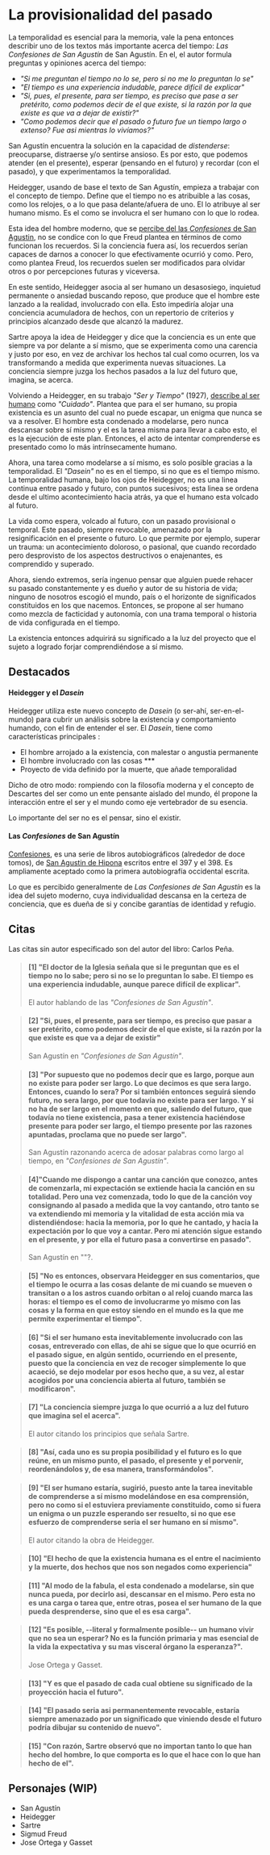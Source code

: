 # La provisionalidad del pasado

La temporalidad es esencial para la memoria, vale la pena entonces describir uno de los textos más importante acerca del tiempo: _Las Confesiones de San Agustín_ de San Agustín. En el, el autor formula preguntas y opiniones acerca del tiempo:

- _"Si me preguntan el tiempo no lo se, pero si no me lo preguntan lo se"_
- _"El tiempo es una experiencia indudable, parece difícil de explicar"_
- _"Si, pues, el presente, para ser tiempo, es preciso que pase a ser pretérito, como podemos decir de el que existe, si la razón por la que existe es que va a dejar de existir?"_
- _"Como podemos decir que el pasado o futuro fue un tiempo largo o extenso? Fue asi mientras lo vivíamos?"_

San Agustín encuentra la solución en la capacidad de _distenderse_: preocuparse, distraerse y/o sentirse ansioso. Es por esto, que podemos atender (en el presente), esperar (pensando en el futuro) y recordar (con el pasado), y que experimentamos la temporalidad.

Heidegger, usando de base el texto de San Agustín, empieza a trabajar con el concepto de tiempo. Define que el tiempo no es atribuible a las cosas, como los relojes, o a lo que pasa delante/afuera de uno. El lo atribuye al ser humano mismo. Es el como se involucra el ser humano con lo que lo rodea.

<!--
Por otro lado, lo que es percibido generalmente de _Las Confesiones de San Agustín_ es la idea del sujeto moderno, cuya individualidad descansa en la certeza de conciencia, que es dueña de si y concibe garantías de identidad y refugio. -->

Esta idea del hombre moderno, que se [percibe del las _Confesiones_ de San Agustin](#las-confesiones-de-san-agust%c3%adn), no se condice con lo que Freud plantea en términos de como funcionan los recuerdos. Si la conciencia fuera así, los recuerdos serían capaces de darnos a conocer lo que efectivamente ocurrió y como. Pero, como plantea Freud, los recuerdos suelen ser modificados para olvidar otros o por percepciones futuras y viceversa.

En este sentido, Heidegger asocia al ser humano un desasosiego, inquietud permanente o ansiedad buscando reposo, que produce que el hombre este lanzado a la realidad, involucrado con ella. Esto impediría alojar una conciencia acumuladora de hechos, con un repertorio de criterios y principios alcanzado desde que alcanzó la madurez.

Sartre apoya la idea de Heidegger y dice que la conciencia es un ente que siempre va por delante a sí mismo, que se experimenta como una carencia y justo por eso, en vez de archivar los hechos tal cual como ocurren, los va transformando a medida que experimenta nuevas situaciones. La conciencia siempre juzga los hechos pasados a la luz del futuro que, imagina, se acerca.

Volviendo a Heidegger, en su trabajo _"Ser y Tiempo"_ (1927), [describe al ser humano](#heidegger-y-el-dasein) como _"Cuidado"_. Plantea que para el ser humano, su propia existencia es un asunto del cual no puede escapar, un enigma que nunca se va a resolver. El hombre esta condenado a modelarse, pero nunca descansar sobre sí mismo y el es la tarea misma para llevar a cabo esto, el es la ejecución de este plan. Entonces, el acto de intentar comprenderse es presentado como lo más intrínsecamente humano.

Ahora, una tarea como modelarse a sí mismo, es solo posible gracias a la temporalidad. El _"Dasein"_ no es en el tiempo, si no que es el tiempo mismo. La temporalidad humana, bajo los ojos de Heidegger, no es una linea continua entre pasado y futuro, con puntos sucesivos; esta linea se ordena desde el ultimo acontecimiento hacia atrás, ya que el humano esta volcado al futuro.

La vida como espera, volcado al futuro, con un pasado provisional o temporal. Este pasado, siempre revocable, amenazado por la resignificación en el presente o futuro. Lo que permite por ejemplo, superar un trauma: un acontecimiento doloroso, o pasional, que cuando recordado pero desprovisto de los aspectos destructivos o enajenantes, es comprendido y superado.

Ahora, siendo extremos, sería ingenuo pensar que alguien puede rehacer su pasado constantemente y es dueño y autor de su historia de vida; ninguno de nosotros escogió el mundo, país o el horizonte de significados constituidos en los que nacemos. Entonces, se propone al ser humano como mezcla de facticidad y autonomía, con una trama temporal o historia de vida configurada en el tiempo.

La existencia entonces adquirirá su significado a la luz del proyecto que el sujeto a logrado forjar comprendiéndose a sí mismo.

<!-- Dar paso a la historia -->

## Destacados

<!-- poema del tiempo de nicanor parra -->

<!-- distender en 05
distender y su doble significado
https://www.spanishdict.com/translate/distenderse -->

<!-- husserl y su definicion de tiempo inmanente y tiempo objetivo -->

#### Heidegger y el _Dasein_

Heidegger utiliza este nuevo concepto de _Dasein_ (o ser-ahí, ser-en-el-mundo) para cubrir un análisis sobre la existencia y comportamiento humando, con el fin de entender el ser. El _Dasein_, tiene como características principales :

- El hombre arrojado a la existencia, con malestar o angustia permanente
- El hombre involucrado con las cosas ***
- Proyecto de vida definido por la muerte, que añade temporalidad

Dicho de otro modo: rompiendo con la filosofía moderna y el concepto de Descartes del ser como un ente pensante aislado del mundo, él propone la interacción entre el ser y el mundo como eje vertebrador de su esencia.

Lo importante del ser no es el pensar, sino el existir.

#### Las _Confesiones_ de San Agustín

[Confesiones](https://es.wikipedia.org/wiki/Confesiones), es una serie de libros autobiográficos (alrededor de doce tomos), de [San Agustin de Hipona](https://es.wikipedia.org/wiki/Agust%C3%ADn_de_Hipona) escritos entre el 397 y el 398. Es ampliamente aceptado como la primera autobiografía occidental escrita.

Lo que es percibido generalmente de _Las Confesiones de San Agustín_ es la idea del sujeto moderno, cuya individualidad descansa en la certeza de conciencia, que es dueña de si y concibe garantías de identidad y refugio.

## Citas

Las citas sin autor especificado son del autor del libro: Carlos Peña.

<!-- [1] p35.1 -->

> #### [1] "El doctor de la Iglesia señala que si le preguntan que es el tiempo no lo sabe; pero si no se lo preguntan lo sabe. El tiempo es una experiencia indudable, aunque parece difícil de explicar".
>
> El autor hablando de las _"Confesiones de San Agustín"_.

<!-- [2] p35.2 -->

> #### [2] "Si, pues, el presente, para ser tiempo, es preciso que pasar a ser pretérito, como podemos decir de el que existe, si la razón por la que existe es que va a dejar de existir"
>
> San Agustín en _"Confesiones de San Agustín"_.

<!-- [3] p37 -->

> #### [3] "Por supuesto que no podemos decir que es largo, porque aun no existe para poder ser largo. Lo que decimos es que sera largo. Entonces, cuando lo sera? Por si también entonces seguirá siendo futuro, no sera largo, por que todavía no existe para ser largo. Y si no ha de ser largo en el momento en que, saliendo del futuro, que todavía no tiene existencia, pasa a tener existencia haciéndose presente para poder ser largo, el tiempo presente por las razones apuntadas, proclama que no puede ser largo".
>
> San Agustín razonando acerca de adosar palabras como largo al tiempo, en _"Confesiones de San Agustín"_.

<!-- p37 -->

> #### [4]"Cuando me dispongo a cantar una canción que conozco, antes de comenzarla, mi expectación se extiende hacia la canción en su totalidad. Pero una vez comenzada, todo lo que de la canción voy consignando al pasado a medida que la voy cantando, otro tanto se va extendiendo mi memoria y la vitalidad de esta acción mia va distendiéndose: hacia la memoria, por lo que he cantado, y hacia la expectación por lo que voy a cantar. Pero mi atención sigue estando en el presente, y por ella el futuro pasa a convertirse en pasado".
>
> San Agustín en ""?.

<!-- p38 -->

> #### [5] "No es entonces, observara Heidegger en sus comentarios, que el tiempo le ocurra a las cosas delante de mi cuando se mueven o transitan o a los astros cuando orbitan o al reloj cuando marca las horas: el tiempo es el como de involucrarme yo mismo con las cosas y la forma en que estoy siendo en el mundo es la que me permite experimentar el tiempo".

<!-- p41 -->

> #### [6] "Si el ser humano esta inevitablemente involucrado con las cosas, entreverado con ellas, de ahi se sigue que lo que ocurrió en el pasado sigue, en algún sentido, ocurriendo en el presente, puesto que la conciencia en vez de recoger simplemente lo que acaeció, se dejo modelar por esos hecho que, a su vez, al estar acogidos por una conciencia abierta al futuro, también se modificaron".

<!-- p42 -->

> #### [7] "La conciencia siempre juzga lo que ocurrió a a luz del futuro que imagina sel el acerca".
>
> El autor citando los principios que señala Sartre.

<!-- p43.1 -->

> #### [8] "Así, cada uno es su propia posibilidad y el futuro es lo que reúne, en un mismo punto, el pasado, el presente y el porvenir, reordenándolos y, de esa manera, transformándolos".

<!-- p43.2 -->

> #### [9] "El ser humano estaría, sugirió, puesto ante la tarea inevitable de comprenderse a sí mismo modelándose en esa comprensión, pero no como si el estuviera previamente constituido, como si fuera un enigma o un puzzle esperando ser resuelto, si no que ese esfuerzo de comprenderse seria el ser humano en sí mismo".
>
> El autor citando la obra de Heidegger.

<!-- p45 -->

> #### [10] "El hecho de que la existencia humana es el entre el nacimiento y la muerte, dos hechos que nos son negados como experiencia"

<!-- p46 -->

> #### [11] "Al modo de la fabula, el esta condenado a modelarse, sin que nunca pueda, por decirlo asi, descansar en el mismo. Pero esta no es una carga o tarea que, entre otras, posea el ser humano de la que pueda desprenderse, sino que el es esa carga".

<!-- p48.1  -->

> #### [12] "Es posible, --literal y formalmente posible-- un humano vivir que no sea un esperar? No es la función primaria y mas esencial de la vida la expectativa y su mas visceral órgano la esperanza?".
>
> Jose Ortega y Gasset.

<!-- p48.2 -->

> #### [13] "Y es que el pasado de cada cual obtiene su significado de la proyección hacia el futuro".

<!-- p49 -->

> #### [14] "El pasado seria asi permanentemente revocable, estaría siempre amenazado por un significado que viniendo desde el futuro podría dibujar su contenido de nuevo".

<!-- p52 -->

> #### [15] "Con razón, Sartre observó que no importan tanto lo que han hecho del hombre, lo que comporta es lo que el hace con lo que han hecho de el".

## Personajes (WIP)

- San Agustín
- Heidegger
- Sartre
- Sigmud Freud
- Jose Ortega y Gasset
